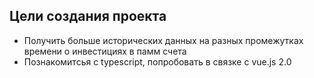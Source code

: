 ## Цели создания проекта
* Получить больше исторических данных на разных промежутках времени о инвестициях в памм счета
* Познакомитсья с typescript, попробовать в связке с vue.js 2.0
